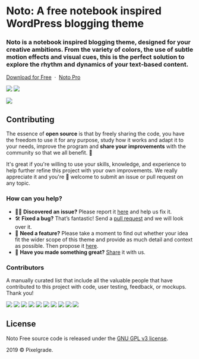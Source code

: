 # Noto: A free notebook inspired WordPress blogging theme
### Noto is a notebook inspired blogging theme, designed for your creative ambitions. From the variety of colors, the use of subtle motion effects and visual cues, this is the perfect solution to explore the rhythm and dynamics of your text‐based content.

[Download for Free](https://downloads.wordpress.org/theme/noto.latest-stable.zip) &nbsp;·&nbsp; [ Noto Pro](https://pixelgrade.com/themes/noto-pro/)

[![](https://img.shields.io/github/issues-closed/pixelgrade/noto-free.svg?color=6cc644&label=Issues)](https://github.com/pixelgrade/noto-free/issues?utf8=%E2%9C%93&q=is%3Aissue+is%3Aclosed+) [![](https://img.shields.io/github/issues/pixelgrade/noto-free.svg?color=4078c0&label=%20)](https://github.com/pixelgrade/noto-free/issues?utf8=%E2%9C%93&q=is%3Aissue+is%3Aopen)

[![](https://user-images.githubusercontent.com/46342490/61294248-0c276f00-a7de-11e9-9ed7-ec1c6acba6e7.jpg)](https://pixelgrade.com/themes/noto/)

## Contributing
The essence of **open source** is that by freely sharing the code, you have the freedom to use it for any purpose, study how it works and adapt it to your needs, improve the program and **share your improvements** with the community so that we all benefit. 🙏

It's great if you're willing to use your skills, knowledge, and experience to help further refine this project with your own improvements. We really appreciate it and you're 💯 welcome to submit an issue or pull request on any topic.

### How can you help?
-  🕵️‍♀️ **Discovered an issue?** Please report it [here](https://github.com/pixelgrade/noto-free/issues/new "here") and help us fix it.
- 🛠 **Fixed a bug?** That’s fantastic! Send a [pull request](https://github.com/pixelgrade/noto-free/pulls "pull request") and we will look over it.
- 🔮 **Need a feature?** Please take a moment to find out whether your idea fit the wider scope of this theme and provide as much detail and context as possible. Then propose it [here](https://github.com/pixelgrade/noto-free/issues/new).
- 💎 **Have you made something great?** [Share](https://github.com/pixelgrade/noto-free/issues/new "Share") it with us.

### Contributors
A manually curated list that include all the valuable people that have contributed to this project with code, user testing, feedback, or mockups. Thank you!

[![](https://github.com/georgeolaru.png?size=64)](https://github.com/georgeolaru) [![](https://github.com/vladolaru.png?size=64)](https://github.com/vladolaru) [![](https://github.com/razwan.png?size=64)](https://github.com/razwan)  [![](https://github.com/alinclamba.png?size=64)](https://github.com/alinclamba) [![](https://github.com/oanafilip.png?size=64)](https://github.com/oanafilip) [![](https://github.com/madalingorbanescu.png?size=64)](https://github.com/madalingorbanescu) [![](https://github.com/BurloiuCosmin.png?size=64)](https://github.com/BurloiuCosmin) [![](https://github.com/raduconst.png?size=64)](https://github.com/raduconst) [![](https://github.com/srzvan.png?size=64)](https://github.com/srzvan) [![](https://github.com/ilincaroman.png?size=64)](https://github.com/ilincaroman)

## License
Noto Free source code is released under the [GNU GPL v3 license](https://www.gnu.org/licenses/gpl-3.0.html).

2019 © Pixelgrade.
